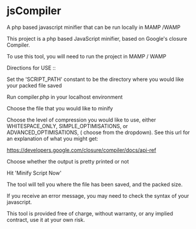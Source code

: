jsCompiler
==========

A php based javascript minifier that can be run locally in MAMP /WAMP 

This project is a php based JavaScript minifier, based on Google's closure Compiler.

To use this tool, you will need to run the project in MAMP / WAMP

Directions for USE ::

Set the 'SCRIPT_PATH' constant to be the directory where you would like your packed file saved

Run compiler.php in your localhost environment

Choose the file that you would like to minify

Choose the level of compression you would like to use, either WHITESPACE_ONLY, SIMPLE_OPTIMISATIONS, or ADVANCED_OPTIMISATIONS,
( choose from the dropdown). See this url for an explanation of what you might get:

https://developers.google.com/closure/compiler/docs/api-ref

Choose whether the output is pretty printed or not

Hit  'Minify Script Now'

The tool will tell you where the file has been saved, and the packed size. 

If you receive an error message, you may need to check the syntax of your javascript.


This tool is provided free of charge, without warranty, or any implied contract, use it at your own risk.


